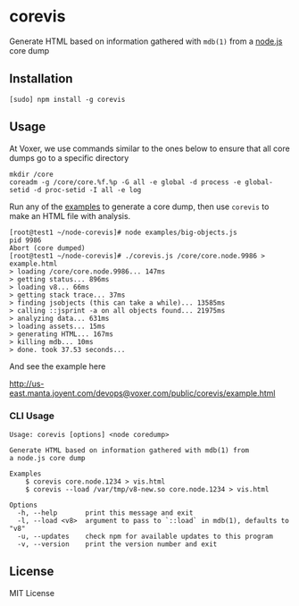 corevis
=======

Generate HTML based on information gathered with `mdb(1)` from
a [node.js](http://nodejs.org) core dump

Installation
------------

    [sudo] npm install -g corevis

Usage
-----

At Voxer, we use commands similar to the ones below to ensure that all
core dumps go to a specific directory

    mkdir /core
    coreadm -g /core/core.%f.%p -G all -e global -d process -e global-setid -d proc-setid -I all -e log

Run any of the [examples](examples) to generate a core dump, then use `corevis`
to make an HTML file with analysis.

    [root@test1 ~/node-corevis]# node examples/big-objects.js
    pid 9986
    Abort (core dumped)
    [root@test1 ~/node-corevis]# ./corevis.js /core/core.node.9986 > example.html
    > loading /core/core.node.9986... 147ms
    > getting status... 896ms
    > loading v8... 66ms
    > getting stack trace... 37ms
    > finding jsobjects (this can take a while)... 13585ms
    > calling ::jsprint -a on all objects found... 21975ms
    > analyzing data... 631ms
    > loading assets... 15ms
    > generating HTML... 167ms
    > killing mdb... 10ms
    > done. took 37.53 seconds...

And see the example here

http://us-east.manta.joyent.com/devops@voxer.com/public/corevis/example.html

### CLI Usage

    Usage: corevis [options] <node coredump>

    Generate HTML based on information gathered with mdb(1) from
    a node.js core dump

    Examples
        $ corevis core.node.1234 > vis.html
        $ corevis --load /var/tmp/v8-new.so core.node.1234 > vis.html

    Options
      -h, --help       print this message and exit
      -l, --load <v8>  argument to pass to `::load` in mdb(1), defaults to "v8"
      -u, --updates    check npm for available updates to this program
      -v, --version    print the version number and exit

License
-------

MIT License
